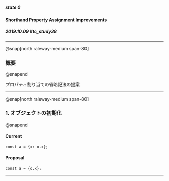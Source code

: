 ##### state 0
#### Shorthand Property Assignment Improvements
##### 2019.10.09 \#tc_study38

---
@snap[north raleway-medium span-80]
### 概要
@snapend

プロパティ割り当ての省略記法の提案

---
@snap[north raleway-medium span-80]
### 1. オブジェクトの初期化
@snapend

#### Current


```text
const a = {x: o.x};
```


#### Proposal


```text
const a = {o.x};
```
---
